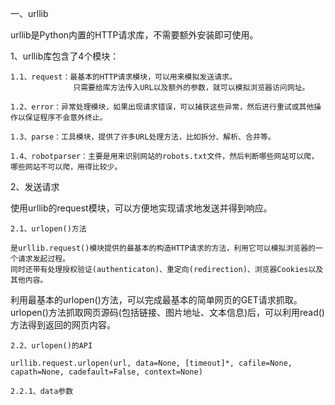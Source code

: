 一、urllib

urllib是Python内置的HTTP请求库，不需要额外安装即可使用。

1、urllib库包含了4个模块：

    1.1、request：最基本的HTTP请求模块，可以用来模拟发送请求。
                  只需要给库方法传入URL以及额外的参数，就可以模拟浏览器访问网址。
   
    1.2、error：异常处理模块，如果出现请求错误，可以捕获这些异常，然后进行重试或其他操作以保证程序不会意外终止。
   
    1.3、parse：工具模块，提供了许多URL处理方法，比如拆分、解析、合并等。
   
    1.4、robotparser：主要是用来识别网站的robots.txt文件，然后判断哪些网站可以爬，哪些网站不可以爬，用得比较少。
   
2、发送请求

使用urllib的request模块，可以方便地实现请求地发送并得到响应。

    2.1、urlopen()方法
    
    是urllib.request()模块提供的最基本的构造HTTP请求的方法，利用它可以模拟浏览器的一个请求发起过程。
    同时还带有处理授权验证(authenticaton)、重定向(redirection)、浏览器Cookies以及其他内容。
利用最基本的urlopen()方法，可以完成最基本的简单网页的GET请求抓取。
urlopen()方法抓取网页源码(包括链接、图片地址、文本信息)后，可以利用read()方法得到返回的网页内容。
    
    2.2、urlopen()的API
    
    urllib.request.urlopen(url, data=None, [timeout]*, cafile=None, capath=None, cadefault=False, context=None)  
 
    2.2.1、data参数
